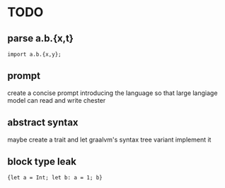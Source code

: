 # TODO

## parse a.b.{x,t}

`import a.b.{x,y};`

## prompt

create a concise prompt introducing the language so that large langiage model can read and write chester

## abstract syntax

maybe create a trait and let graalvm's syntax tree variant implement it

## block type leak

`{let a = Int; let b: a = 1; b}`